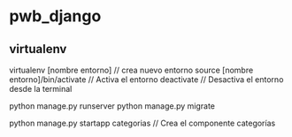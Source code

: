 # pwb_django
## virtualenv
virtualenv [nombre entorno] // crea nuevo entorno
source [nombre entorno]/bin/activate // Activa el entorno
deactivate // Desactiva el entorno desde la terminal




python manage.py runserver
python manage.py migrate

python manage.py startapp categorias
// Crea el componente categorías 
